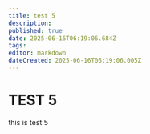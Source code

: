```yaml
---
title: test 5
description: 
published: true
date: 2025-06-16T06:19:06.684Z
tags: 
editor: markdown
dateCreated: 2025-06-16T06:19:06.005Z
---
```


# TEST 5
this is test 5